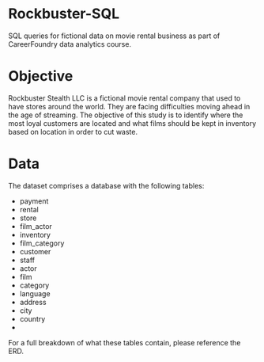 # Rockbuster-SQL
SQL queries for fictional data on movie rental business as part of CareerFoundry data analytics course.

# Objective
Rockbuster Stealth LLC is a fictional movie rental company that used to have stores around the world. They are facing difficulties moving ahead in the age of streaming. The objective of this study is to identify where the most loyal customers are located and what films should be kept in inventory based on location in order to cut waste.

# Data
The dataset comprises a database with the following tables:

* payment
* rental
* store
* film_actor
* inventory
* film_category
* customer
* staff
* actor
* film
* category
* language
* address
* city
* country
* 
For a full breakdown of what these tables contain, please reference the ERD.
